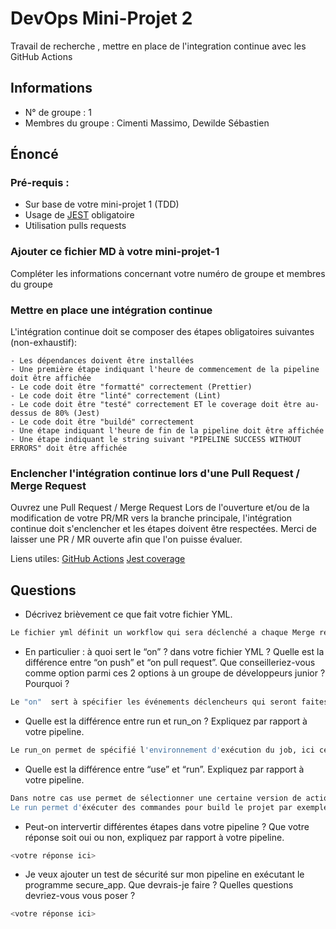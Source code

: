 # DevOps Mini-Projet 2

Travail de recherche , mettre en place de l'integration continue avec les GitHub Actions

## Informations

- N° de groupe : 1
- Membres du groupe : Cimenti Massimo, Dewilde Sébastien

## Énoncé

### Pré-requis :

- Sur base de votre mini-projet 1 (TDD)
- Usage de [JEST](https://jestjs.io/docs/getting-started) obligatoire
- Utilisation pulls requests

### Ajouter ce fichier MD à votre mini-projet-1

Compléter les informations concernant votre numéro de groupe et membres du groupe

### Mettre en place une intégration continue

L'intégration continue doit se composer des étapes obligatoires suivantes (non-exhaustif):

    - Les dépendances doivent être installées
    - Une première étape indiquant l'heure de commencement de la pipeline doit être affichée
    - Le code doit être "formatté" correctement (Prettier)
    - Le code doit être "linté" correctement (Lint)
    - Le code doit être "testé" correctement ET le coverage doit être au-dessus de 80% (Jest)
    - Le code doit être "buildé" correctement
    - Une étape indiquant l'heure de fin de la pipeline doit être affichée
    - Une étape indiquant le string suivant "PIPELINE SUCCESS WITHOUT ERRORS" doit être affichée

### Enclencher l'intégration continue lors d'une Pull Request / Merge Request

Ouvrez une Pull Request / Merge Request
Lors de l'ouverture et/ou de la modification de votre PR/MR vers la branche principale, l'intégration continue doit s'enclencher et les étapes doivent être respectées.
Merci de laisser une PR / MR ouverte afin que l'on puisse évaluer.

Liens utiles:
[GitHub Actions](https://docs.github.com/fr/actions)
[Jest coverage](https://www.valentinog.com/blog/jest-coverage/)

## Questions

- Décrivez brièvement ce que fait votre fichier YML.

```bash
Le fichier yml définit un workflow qui sera déclenché a chaque Merge request / Pull request vers la branche main, une série de test seront alors lancé sur un système d'exploitation Unbuntu avec Node.js 16 et 18 dans notre cas il installe les dépendances, test le code, le coverage, prettier, lint et le build.
```

- En particulier : à quoi sert le “on” ? dans votre fichier YML ? Quelle est la différence entre “on push” et “on pull request”. Que conseilleriez-vous comme option parmi ces 2 options à un groupe de développeurs junior ? Pourquoi ?

```bash
Le "on"  sert à spécifier les événements déclencheurs qui seront faites sur notre workflow. L'événement déclencheur "on push" va lancer la pipeline lorsqu'on push notre code alors que "on pull request" lance la pipeline lorsqu'on ouvre, met à jour ou on ferme une pull request et que quelqu'un valide les changements de code avant de fusionner les branches. L'événement "on pull request" est le mieux pour des développeurs juniors car il oblige de faire vérifier le code par un memebre de l'équipe avant de fusionner et de prendre des risques en cassant le code.
```

- Quelle est la différence entre run et run_on ? Expliquez par rapport à votre pipeline.

```bash
Le run_on permet de spécifié l'environnement d'exécution du job, ici cela ce fera sur la dernière version d'Unbuntu. Tandis que run permet d'éxécuter une commande par exemple: npm run prettier.
```

- Quelle est la différence entre “use” et “run”. Expliquez par rapport à votre pipeline.

```bash
Dans notre cas use permet de sélectionner une certaine version de actions/checkout, le uses: actions/checkout@v3 permet de choisir la v3. Le use est principalement utilisé pour spécifier des actions externes que l'on souhaite utiliser dans le workflow.
Le run permet d'éxécuter des commandes pour build le projet par exemple.
```

- Peut-on intervertir différentes étapes dans votre pipeline ? Que votre réponse soit oui ou non, expliquez par rapport à votre pipeline.

```bash
<votre réponse ici>
```

- Je veux ajouter un test de sécurité sur mon pipeline en exécutant le programme secure_app. Que devrais-je faire ? Quelles questions devriez-vous vous poser ?

```bash
<votre réponse ici>
```
